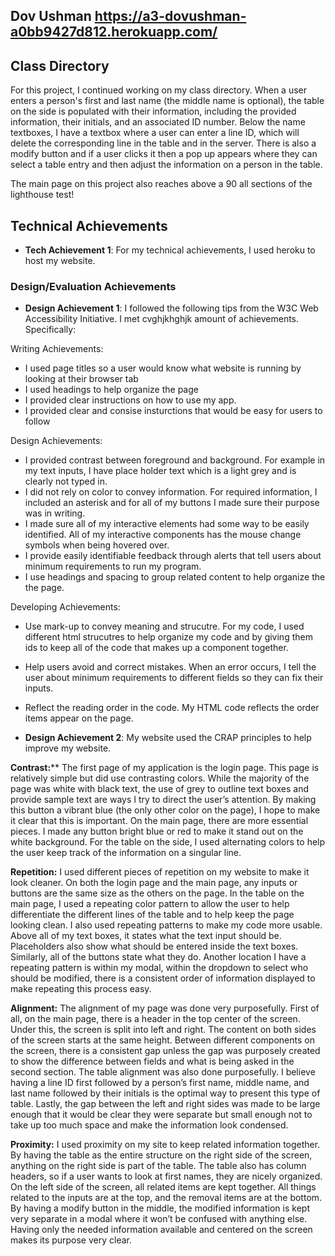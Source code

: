
## Dov Ushman https://a3-dovushman-a0bb9427d812.herokuapp.com/
## Class Directory

For this project, I continued working on my class directory. When a user enters a person's first and last name (the middle name is optional), the table on the side is populated with their information, including the provided information, their initials, and an associated ID number. Below the name textboxes, I have a textbox where a user can enter a line ID, which will delete the corresponding line in the table and in the server. There is also a modify button and if a user clicks it then a pop up appears where they can select a table entry and then adjust the information on a person in the table. 

The main page on this project also reaches above a 90 all sections of the lighthouse test!

## Technical Achievements
- **Tech Achievement 1**: For my technical achievements, I used heroku to host my website.

### Design/Evaluation Achievements
- **Design Achievement 1**: I followed the following tips from the W3C Web Accessibility Initiative. I met cvghjkhghjk amount of achievements. Specifically:

Writing Achievements:
- I used page titles so a user would know what website is running by looking at their browser tab
- I used headings to help organize the page 
- I provided clear instructions on how to use my app.
- I provided clear and consise insturctions that would be easy for users to follow

Design Achievements:
- I provided contrast between foreground and background. For example in my text inputs, I have place holder text which is a light grey and is clearly not typed in.
- I did not rely on color to convey information. For required information, I included an asterisk and for all of my buttons I made sure their purpose was in writing.
- I made sure all of my interactive elements had some way to be easily identified. All of my interactive components has the mouse change symbols when being hovered over.
- I provide easily identifiable feedback through alerts that tell users about minimum requirements to run my program.
- I use headings and spacing to group related content to help organize the the page.

Developing Achievements:
- Use mark-up to convey meaning and strucutre. For my code, I used different html strucutres to help organize my code and by giving them ids to keep all of the code that makes up a component together. 
- Help users avoid and correct mistakes. When an error occurs, I tell the user about minimum requirements to different fields so they can fix their inputs.
- Reflect the reading order in the code. My HTML code reflects the order items appear on the page.

- **Design Achievement 2**:
My website used the CRAP principles to help improve my website.

**Contrast:****
 The first page of my application is the login page. This page is relatively simple but did use contrasting colors. While the majority of the page was white with black text, the use of grey to outline text boxes and provide sample text are ways I try to direct the user’s attention. By making this button a vibrant blue (the only other color on the page), I hope to make it clear that this is important. On the main page, there are more essential pieces. I made any button bright blue or red to make it stand out on the white background. For the table on the side, I used alternating colors to help the user keep track of the information on a singular line.

**Repetition:**
 I used different pieces of repetition on my website to make it look cleaner. On both the login page and the main page, any inputs or buttons are the same size as the others on the page. In the table on the main page, I used a repeating color pattern to allow the user to help differentiate the different lines of the table and to help keep the page looking clean. I also used repeating patterns to make my code more usable. Above all of my text boxes, it states what the text input should be. Placeholders also show what should be entered inside the text boxes. Similarly, all of the buttons state what they do. Another location I have a repeating pattern is within my modal, within the dropdown to select who should be modified, there is a consistent order of information displayed to make repeating this process easy.

**Alignment:**
The alignment of my page was done very purposefully. First of all, on the main page, there is a header in the top center of the screen. Under this, the screen is split into left and right. The content on both sides of the screen starts at the same height. Between different components on the screen, there is a consistent gap unless the gap was purposely created to show the difference between fields and what is being asked in the second section. The table alignment was also done purposefully. I believe having a line ID first followed by a person’s first name, middle name, and last name followed by their initials is the optimal way to present this type of table. Lastly, the gap between the left and right sides was made to be large enough that it would be clear they were separate but small enough not to take up too much space and make the information look condensed.

**Proximity:**
 I used proximity on my site to keep related information together. By having the table as the entire structure on the right side of the screen, anything on the right side is part of the table. The table also has column headers, so if a user wants to look at first names, they are nicely organized. On the left side of the screen, all related items are kept together. All things related to the inputs are at the top, and the removal items are at the bottom. By having a modify button in the middle, the modified information is kept very separate in a modal where it won’t be confused with anything else. Having only the needed information available and centered on the screen makes its purpose very clear.

